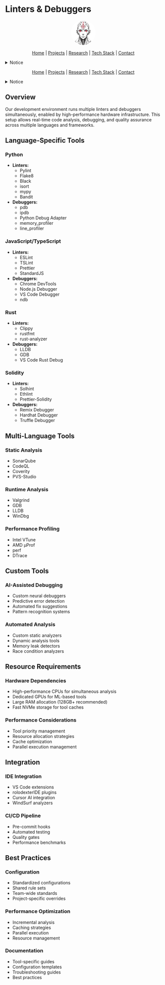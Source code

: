 # Linters & Debuggers

<p align="center">
  <a href="../../../README.md">
    <img src="../../../assets/images/rolodexter_logo.jpg" alt="rolodexter Logo" width="80px" style="border-radius: 50%;">
  </a>
</p>

<p align="center">
  <a href="../../../README.md">Home</a> | <a href="../../../projects/projects.md">Projects</a> | <a href="../../../research/research.md">Research</a> | <a href="../../../techstack/techstack.md">Tech Stack</a> | <a href="../../../contact.md">Contact</a>
</p>

<details>
<summary>Notice</summary>

This repository is protected by copyright and subject to usage restrictions. See the [Copyright Notice](../../../COPYRIGHT.md) for details.
</details>
<p align="center">
  <a href="../../../README.md">Home</a> | <a href="../../../projects/projects.md">Projects</a> | <a href="../../../research/research.md">Research</a> | <a href="../../../techstack/techstack.md">Tech Stack</a> | <a href="../../../contact.md">Contact</a>
</p>

<details>
<summary>Notice</summary>

This repository is protected by copyright and subject to usage restrictions. See the [Copyright Notice](../../../COPYRIGHT.md) for details.
</details>

## Overview

Our development environment runs multiple linters and debuggers simultaneously, enabled by high-performance hardware infrastructure. This setup allows real-time code analysis, debugging, and quality assurance across multiple languages and frameworks.

## Language-Specific Tools

### Python
- **Linters:**
  - Pylint
  - Flake8
  - Black
  - isort
  - mypy
  - Bandit
- **Debuggers:**
  - pdb
  - ipdb
  - Python Debug Adapter
  - memory_profiler
  - line_profiler

### JavaScript/TypeScript
- **Linters:**
  - ESLint
  - TSLint
  - Prettier
  - StandardJS
- **Debuggers:**
  - Chrome DevTools
  - Node.js Debugger
  - VS Code Debugger
  - ndb

### Rust
- **Linters:**
  - Clippy
  - rustfmt
  - rust-analyzer
- **Debuggers:**
  - LLDB
  - GDB
  - VS Code Rust Debug

### Solidity
- **Linters:**
  - Solhint
  - Ethlint
  - Prettier-Solidity
- **Debuggers:**
  - Remix Debugger
  - Hardhat Debugger
  - Truffle Debugger

## Multi-Language Tools

### Static Analysis
- SonarQube
- CodeQL
- Coverity
- PVS-Studio

### Runtime Analysis
- Valgrind
- GDB
- LLDB
- WinDbg

### Performance Profiling
- Intel VTune
- AMD μProf
- perf
- DTrace

## Custom Tools

### AI-Assisted Debugging
- Custom neural debuggers
- Predictive error detection
- Automated fix suggestions
- Pattern recognition systems

### Automated Analysis
- Custom static analyzers
- Dynamic analysis tools
- Memory leak detectors
- Race condition analyzers

## Resource Requirements

### Hardware Dependencies
- High-performance CPUs for simultaneous analysis
- Dedicated GPUs for ML-based tools
- Large RAM allocation (128GB+ recommended)
- Fast NVMe storage for tool caches

### Performance Considerations
- Tool priority management
- Resource allocation strategies
- Cache optimization
- Parallel execution management

## Integration

### IDE Integration
- VS Code extensions
- rolodexterIDE plugins
- Cursor AI integration
- WindSurf analyzers

### CI/CD Pipeline
- Pre-commit hooks
- Automated testing
- Quality gates
- Performance benchmarks

## Best Practices

### Configuration
- Standardized configurations
- Shared rule sets
- Team-wide standards
- Project-specific overrides

### Performance Optimization
- Incremental analysis
- Caching strategies
- Parallel execution
- Resource management

### Documentation
- Tool-specific guides
- Configuration templates
- Troubleshooting guides
- Best practices 